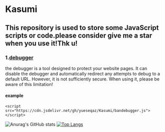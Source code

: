 # Kasumi
## This repository is used to store some JavaScript scripts or code.please consider give me a star when you use it!Thk u!

### 1.[debugger](https://github.com/yueseqaz/Kasumi/edit/main/bandebugger.js) 
the debugger is a tool designed to protect your website pages. It can disable the debugger and automatically redirect any attempts to debug to a default URL. However, it is not sufficiently secure. When using it, please be aware of this limitation!
#### example
```
<script src="https://cdn.jsdelivr.net/gh/yueseqaz/Kasumi/bandebugger.js"></script>
```



![Anurag's GitHub stats](https://github-readme-stats.vercel.app/api?username=yueseqaz&show_icons=true&theme=rose)
[![Top Langs](https://github-readme-stats.vercel.app/api/top-langs/?username=yueseqaz)](https://github.com/anuraghazra/github-readme-stats)
